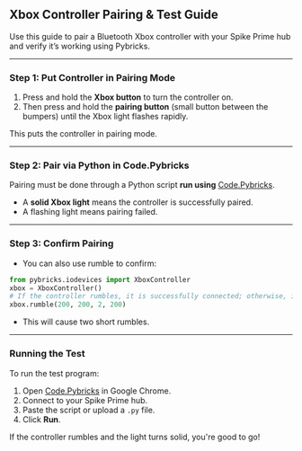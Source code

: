 ## Xbox Controller Pairing & Test Guide

Use this guide to pair a Bluetooth Xbox controller with your Spike Prime hub and verify it’s working using Pybricks.

---

### Step 1: Put Controller in Pairing Mode

1. Press and hold the **Xbox button** to turn the controller on.
2. Then press and hold the **pairing button** (small button between the bumpers) until the Xbox light flashes rapidly.

This puts the controller in pairing mode.

---

### Step 2: Pair via Python in Code.Pybricks

Pairing must be done through a Python script **run using** [Code.Pybricks](https://code.pybricks.com).

* A **solid Xbox light** means the controller is successfully paired.
* A flashing light means pairing failed.

---

### Step 3: Confirm Pairing

* You can also use rumble to confirm:

```python
from pybricks.iodevices import XboxController
xbox = XboxController()
# If the controller rumbles, it is successfully connected; otherwise, it is not connected.
xbox.rumble(200, 200, 2, 200)
```

* This will cause two short rumbles.

---

### Running the Test

To run the test program:

1. Open [Code.Pybricks](https://code.pybricks.com) in Google Chrome.
2. Connect to your Spike Prime hub.
3. Paste the script or upload a `.py` file.
4. Click **Run**.

If the controller rumbles and the light turns solid, you're good to go!
